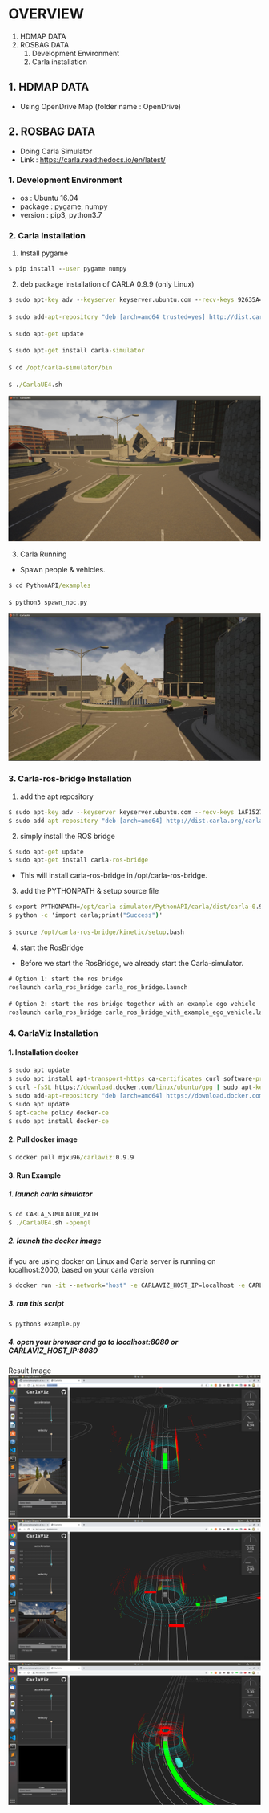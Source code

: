 # OVERVIEW

1. HDMAP DATA
2. ROSBAG DATA
    1. Development Environment
    2. Carla installation

## 1. HDMAP DATA
- Using OpenDrive Map (folder name : OpenDrive)

## 2. ROSBAG DATA
- Doing Carla Simulator
- Link : https://carla.readthedocs.io/en/latest/

### 1. Development Environment
- os : Ubuntu 16.04
- package : pygame, numpy
- version : pip3, python3.7

### 2. Carla Installation

1. Install pygame

```cmd
$ pip install --user pygame numpy
```

2. deb package installation of CARLA 0.9.9 (only Linux)

```cmd 
$ sudo apt-key adv --keyserver keyserver.ubuntu.com --recv-keys 92635A407F7A020C

$ sudo add-apt-repository "deb [arch=amd64 trusted=yes] http://dist.carla.org/carla-0.9.9/ all main"

$ sudo apt-get update

$ sudo apt-get install carla-simulator

$ cd /opt/carla-simulator/bin

$ ./CarlaUE4.sh
```

![alt 1번이미지](/image/img1.png)

3. Carla Running  
- Spawn people & vehicles.

```cmd
$ cd PythonAPI/examples

$ python3 spawn_npc.py
```

![alt 2번이미지](/image/img2.png)

### 3. Carla-ros-bridge Installation

1. add the apt repository
```cmd
$ sudo apt-key adv --keyserver keyserver.ubuntu.com --recv-keys 1AF1527DE64CB8D9
$ sudo add-apt-repository "deb [arch=amd64] http://dist.carla.org/carla $(lsb_release -sc) main"
```
  
2. simply install the ROS bridge
```cmd
$ sudo apt-get update
$ sudo apt-get install carla-ros-bridge
```  
- This will install carla-ros-bridge in /opt/carla-ros-bridge.

3. add the PYTHONPATH & setup source file
```cmd
$ export PYTHONPATH=/opt/carla-simulator/PythonAPI/carla/dist/carla-0.9.10-py2.7-linux-x86_64.egg
$ python -c 'import carla;print("Success")'

$ source /opt/carla-ros-bridge/kinetic/setup.bash
```


4. start the RosBridge

- Before we start the RosBridge, we already start the Carla-simulator.  
```cmd
# Option 1: start the ros bridge
roslaunch carla_ros_bridge carla_ros_bridge.launch

# Option 2: start the ros bridge together with an example ego vehicle
roslaunch carla_ros_bridge carla_ros_bridge_with_example_ego_vehicle.launch


```

### 4. CarlaViz Installation

#### 1. Installation docker
```cmd
$ sudo apt update
$ sudo apt install apt-transport-https ca-certificates curl software-properties-common
$ curl -fsSL https://download.docker.com/linux/ubuntu/gpg | sudo apt-key add -
$ sudo add-apt-repository "deb [arch=amd64] https://download.docker.com/linux/ubuntu bionic stable"
$ sudo apt update
$ apt-cache policy docker-ce
$ sudo apt install docker-ce
```
#### 2. Pull docker image
```cmd
$ docker pull mjxu96/carlaviz:0.9.9
```
#### 3. Run Example

##### 1. launch carla simulator
```cmd
$ cd CARLA_SIMULATOR_PATH
$ ./CarlaUE4.sh -opengl
```

##### 2. launch the docker image

if you are using docker on Linux and Carla server is running on localhost:2000, based on your carla version

```cmd
$ docker run -it --network="host" -e CARLAVIZ_HOST_IP=localhost -e CARLA_SERVER_IP=localhost -e CARLA_SERVER_PORT=2000 mjxu96/carlaviz:0.9.9
```

##### 3. run this script

```cmd
$ python3 example.py
```

##### 4. open your browser and go to localhost:8080 or CARLAVIZ_HOST_IP:8080

Result Image
![alt 3번이미지](/image/img3.png)
![alt 4번이미지](/image/img4.png)
![alt 5번이미지](/image/img5.png)



